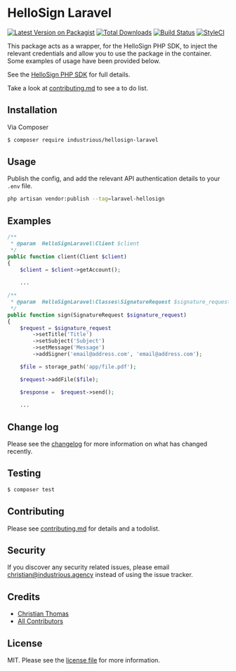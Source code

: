 # HelloSign Laravel

[![Latest Version on Packagist][ico-version]][link-packagist]
[![Total Downloads][ico-downloads]][link-downloads]
[![Build Status][ico-travis]][link-travis]
[![StyleCI][ico-styleci]][link-styleci]

This package acts as a wrapper, for the HelloSign PHP SDK, to inject the relevant credentials and allow you to use the package in the container. Some examples of usage have been provided below.

See the [HelloSign PHP SDK](https://github.com/hellosign/hellosign-php-sdk) for full details.

Take a look at [contributing.md](contributing.md) to see a to do list.

## Installation

Via Composer

``` bash
$ composer require industrious/hellosign-laravel
```

## Usage

Publish the config, and add the relevant API authentication details to your `.env` file.
```bash
php artisan vendor:publish --tag=laravel-hellosign
```

## Examples

```php
/**
 * @param  HelloSignLaravel\Client $client
 */
public function client(Client $client)
{
    $client = $client->getAccount();
    
    ...
```

```php
/**
 * @param  HelloSignLaravel\Classes\SignatureRequest $signature_request
 */
public function sign(SignatureRequest $signature_request)
{
    $request = $signature_request
        ->setTitle('Title')
        ->setSubject('Subject')
        ->setMessage('Message')
        ->addSigner('email@address.com', 'email@address.com');

    $file = storage_path('app/file.pdf');

    $request->addFile($file);

    $response =  $request->send();
    
    ...
```

## Change log

Please see the [changelog](changelog.md) for more information on what has changed recently.

## Testing

``` bash
$ composer test
```

## Contributing

Please see [contributing.md](contributing.md) for details and a todolist.

## Security

If you discover any security related issues, please email christian@industrious.agency instead of using the issue tracker.

## Credits

- [Christian Thomas][link-author]
- [All Contributors][link-contributors]

## License

MIT. Please see the [license file](license.md) for more information.

[ico-version]: https://img.shields.io/packagist/v/industrious/hellosignlaravel.svg?style=flat-square
[ico-downloads]: https://img.shields.io/packagist/dt/industrious/hellosignlaravel.svg?style=flat-square
[ico-travis]: https://img.shields.io/travis/industrious/hellosignlaravel/master.svg?style=flat-square
[ico-styleci]: https://styleci.io/repos/137594301/shield

[link-packagist]: https://packagist.org/packages/industrious/hellosignlaravel
[link-downloads]: https://packagist.org/packages/industrious/hellosignlaravel
[link-travis]: https://travis-ci.org/industrious/hellosignlaravel
[link-styleci]: https://github.styleci.io/repos/137594301/shield
[link-author]: https://github.com/industrious
[link-contributors]: ../../contributors
